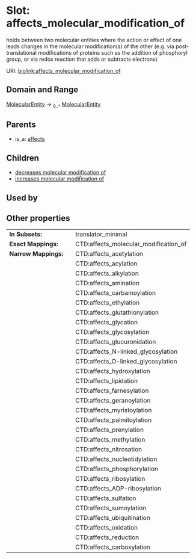 
# Slot: affects_molecular_modification_of


holds between two molecular entities where the action or effect of one leads changes in the molecular modification(s) of the other (e.g. via post-translational modifications of proteins such as the addition of phosphoryl group, or via redox reaction that adds or subtracts electrons)

URI: [biolink:affects_molecular_modification_of](https://w3id.org/biolink/vocab/affects_molecular_modification_of)


## Domain and Range

[MolecularEntity](MolecularEntity.md) &#8594;  <sub>0..*</sub> [MolecularEntity](MolecularEntity.md)

## Parents

 *  is_a: [affects](affects.md)

## Children

 *  [decreases molecular modification of](decreases_molecular_modification_of.md)
 *  [increases molecular modification of](increases_molecular_modification_of.md)

## Used by


## Other properties

|  |  |  |
| --- | --- | --- |
| **In Subsets:** | | translator_minimal |
| **Exact Mappings:** | | CTD:affects_molecular_modification_of |
| **Narrow Mappings:** | | CTD:affects_acetylation |
|  | | CTD:affects_acylation |
|  | | CTD:affects_alkylation |
|  | | CTD:affects_amination |
|  | | CTD:affects_carbamoylation |
|  | | CTD:affects_ethylation |
|  | | CTD:affects_glutathionylation |
|  | | CTD:affects_glycation |
|  | | CTD:affects_glycosylation |
|  | | CTD:affects_glucuronidation |
|  | | CTD:affects_N-linked_glycosylation |
|  | | CTD:affects_O-linked_glycosylation |
|  | | CTD:affects_hydroxylation |
|  | | CTD:affects_lipidation |
|  | | CTD:affects_farnesylation |
|  | | CTD:affects_geranoylation |
|  | | CTD:affects_myristoylation |
|  | | CTD:affects_palmitoylation |
|  | | CTD:affects_prenylation |
|  | | CTD:affects_methylation |
|  | | CTD:affects_nitrosation |
|  | | CTD:affects_nucleotidylation |
|  | | CTD:affects_phosphorylation |
|  | | CTD:affects_ribosylation |
|  | | CTD:affects_ADP-ribosylation |
|  | | CTD:affects_sulfation |
|  | | CTD:affects_sumoylation |
|  | | CTD:affects_ubiquitination |
|  | | CTD:affects_oxidation |
|  | | CTD:affects_reduction |
|  | | CTD:affects_carboxylation |

